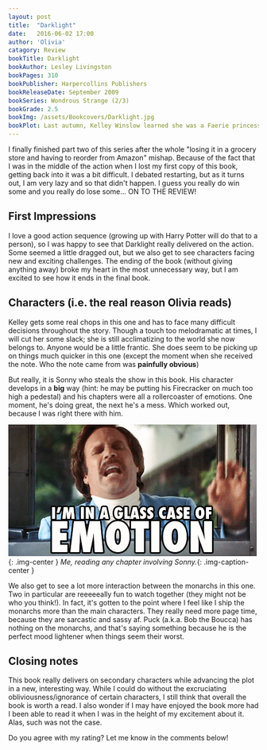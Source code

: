 ```yaml
---
layout: post
title:  "Darklight"
date:   2016-06-02 17:00
author: 'Olivia'
catagory: Review
bookTitle: Darklight
bookAuthor: Lesley Livingston
bookPages: 310
bookPublisher: Harpercollins Publishers
bookReleaseDate: September 2009
bookSeries: Wondrous Strange (2/3)
bookGrade: 2.5
bookImg: /assets/Bookcovers/Darklight.jpg
bookPlot: Last autumn, Kelley Winslow learned she was a Faerie princess, fell in love with changeling guard Sonny Flannery, and saved the mortal realm from the Wild Hunt. Now Kelley is stuck in NYC missing Sonny, who has been forced back to the Otherworld and into a deadly game of cat and mouse with the remaining Hunters. That is until an ancient, hidden magick begins stirring, and a dangerous new enemy emerges, willing to risk it all to steal the power. <br> <sup>Adapted from &#58; Goodreads</sup>
---
```


I finally finished part two of this series after the whole "losing it in a grocery store and having to reorder from Amazon" mishap. Because of the fact that I was in the middle of the action when I lost my first copy of this book, getting back into it was a bit difficult. I debated restarting, but as it turns out, I am very lazy and so that didn't happen. I guess you really do win some and you really do lose some... ON TO THE REVIEW!

<!--more-->

## First Impressions
I love a good action sequence (growing up with Harry Potter will do that to a person), so I was happy to see that Darklight really delivered on the action. Some seemed a little dragged out, but we also get to see characters facing new and exciting challenges. The ending of the book (without giving anything away) broke my heart in the most unnecessary way, but I am excited to see how it ends in the final book.

## Characters (i.e. the real reason Olivia reads)
Kelley gets some real chops in this one and has to face many difficult decisions throughout the story. Though a touch too melodramatic at times, I will cut her some slack; she is still acclimatizing to the world she now belongs to. Anyone would be a little frantic. She does seem to be picking up on things much quicker in this one (except the moment when she received the note. Who the note came from was **painfully obvious**)

But really, it is Sonny who steals the show in this book. His character develops in a **big** way (hint: he may be putting his Firecracker on much too high a pedestal) and his chapters were all a rollercoaster of emotions. One moment, he's doing great, the next he's a mess. Which worked out, because I was right there with him.

![I'm in a glass case of emotion](\assets\gifs\glasscaseemotion.gif){: .img-center }
*Me, reading any chapter involving Sonny.*{: .img-caption-center }

We also get to see a lot more interaction between the monarchs in this one. Two in particular are reeeeeally fun to watch together (they might not be who you think!). In fact, it's gotten to the point where I feel like I ship the monarchs more than the main characters. They really need more page time, because they are sarcastic and sassy af. Puck (a.k.a. Bob the Boucca) has nothing on the monarchs, and that's saying something because he is the perfect mood lightener when things seem their worst.

## Closing notes
This book really delivers on secondary characters while advancing the plot in a new, interesting way. While I could do without the excruciating obliviousness/ignorance of certain characters, I still think that overall the book is worth a read. I also wonder if I may have enjoyed the book more had I been able to read it when I was in the height of my excitement about it. Alas, such was not the case.

Do you agree with my rating? Let me know in the comments below!
